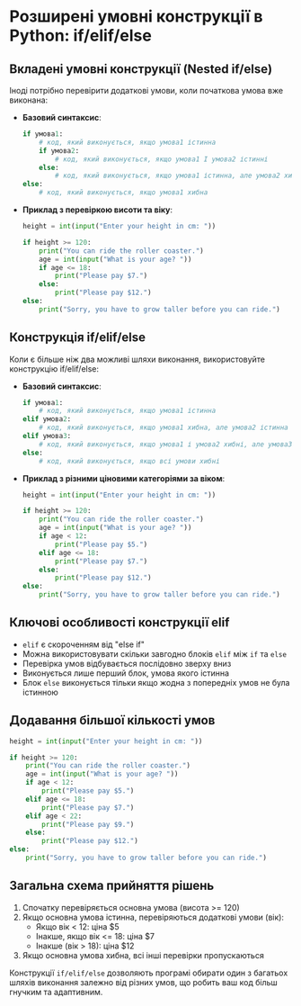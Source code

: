 # Розширені умовні конструкції в Python: if/elif/else

## Вкладені умовні конструкції (Nested if/else)
Іноді потрібно перевірити додаткові умови, коли початкова умова вже виконана:

- **Базовий синтаксис**:
  ```python
  if умова1:
      # код, який виконується, якщо умова1 істинна
      if умова2:
          # код, який виконується, якщо умова1 І умова2 істинні
      else:
          # код, який виконується, якщо умова1 істинна, але умова2 хибна
  else:
      # код, який виконується, якщо умова1 хибна
  ```

- **Приклад з перевіркою висоти та віку**:
  ```python
  height = int(input("Enter your height in cm: "))
  
  if height >= 120:
      print("You can ride the roller coaster.")
      age = int(input("What is your age? "))
      if age <= 18:
          print("Please pay $7.")
      else:
          print("Please pay $12.")
  else:
      print("Sorry, you have to grow taller before you can ride.")
  ```

## Конструкція if/elif/else
Коли є більше ніж два можливі шляхи виконання, використовуйте конструкцію if/elif/else:

- **Базовий синтаксис**:
  ```python
  if умова1:
      # код, який виконується, якщо умова1 істинна
  elif умова2:
      # код, який виконується, якщо умова1 хибна, але умова2 істинна
  elif умова3:
      # код, який виконується, якщо умова1 і умова2 хибні, але умова3 істинна
  else:
      # код, який виконується, якщо всі умови хибні
  ```

- **Приклад з різними ціновими категоріями за віком**:
  ```python
  height = int(input("Enter your height in cm: "))
  
  if height >= 120:
      print("You can ride the roller coaster.")
      age = int(input("What is your age? "))
      if age < 12:
          print("Please pay $5.")
      elif age <= 18:
          print("Please pay $7.")
      else:
          print("Please pay $12.")
  else:
      print("Sorry, you have to grow taller before you can ride.")
  ```

## Ключові особливості конструкції elif
- `elif` є скороченням від "else if"
- Можна використовувати скільки завгодно блоків `elif` між `if` та `else`
- Перевірка умов відбувається послідовно зверху вниз
- Виконується лише перший блок, умова якого істинна
- Блок `else` виконується тільки якщо жодна з попередніх умов не була істинною

## Додавання більшої кількості умов
```python
height = int(input("Enter your height in cm: "))

if height >= 120:
    print("You can ride the roller coaster.")
    age = int(input("What is your age? "))
    if age < 12:
        print("Please pay $5.")
    elif age <= 18:
        print("Please pay $7.")
    elif age < 22:
        print("Please pay $9.")
    else:
        print("Please pay $12.")
else:
    print("Sorry, you have to grow taller before you can ride.")
```

## Загальна схема прийняття рішень
1. Спочатку перевіряється основна умова (висота >= 120)
2. Якщо основна умова істинна, перевіряються додаткові умови (вік):
   - Якщо вік < 12: ціна $5
   - Інакше, якщо вік <= 18: ціна $7
   - Інакше (вік > 18): ціна $12
3. Якщо основна умова хибна, всі інші перевірки пропускаються

Конструкції `if/elif/else` дозволяють програмі обирати один з багатьох шляхів виконання залежно від різних умов, що робить ваш код більш гнучким та адаптивним.